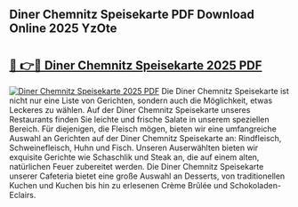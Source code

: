 ## Diner Chemnitz Speisekarte PDF Download Online 2025 YzOte

# <h2><a href="http://gc7azf.nevu.top/?p=Diner+Chemnitz+Speisekarte">🔗 👉🔴 Diner Chemnitz Speisekarte 2025 PDF</a></h2>

[![Diner Chemnitz Speisekarte 2025 PDF](https://i.imgur.com/dBaPXMq.png)](http://gc7azf.nevu.top/?p=Diner+Chemnitz+Speisekarte)
Die Diner Chemnitz Speisekarte ist nicht nur eine Liste von Gerichten, sondern auch die Möglichkeit, etwas Leckeres zu wählen. Auf der Diner Chemnitz Speisekarte unseres Restaurants finden Sie leichte und frische Salate in unserem speziellen Bereich. Für diejenigen, die Fleisch mögen, bieten wir eine umfangreiche Auswahl an Gerichten auf der Diner Chemnitz Speisekarte an: Rindfleisch, Schweinefleisch, Huhn und Fisch. Unseren Auserwählten bieten wir exquisite Gerichte wie Schaschlik und Steak an, die auf einem alten, natürlichen Feuer zubereitet werden. Die Diner Chemnitz Speisekarte unserer Cafeteria bietet eine große Auswahl an Desserts, von traditionellen Kuchen und Kuchen bis hin zu erlesenen Crème Brûlée und Schokoladen-Eclairs.
